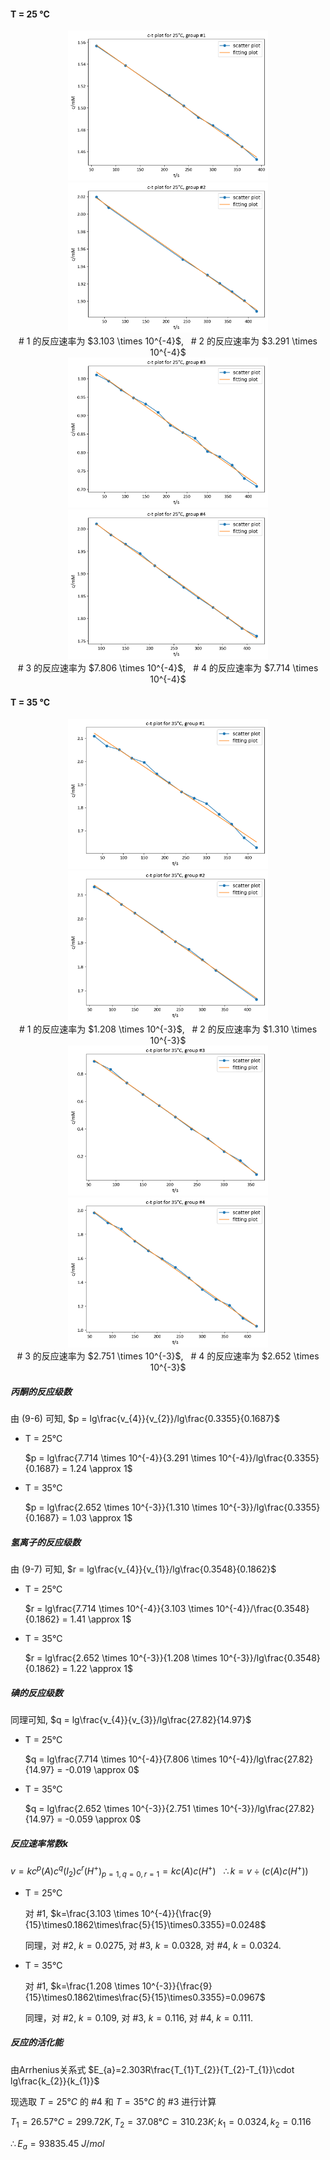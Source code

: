 <script type="text/javascript" src="http://cdn.mathjax.org/mathjax/latest/MathJax.js?config=TeX-AMS-MML_HTMLorMML"></script>
<script type="text/x-mathjax-config">
        MathJax.Hub.Config({ tex2jax: {inlineMath: [['$', '$']]}, messageStyle: "none" });
</script>

#### T = 25 °C
<center class="half">
<img src=figures\25_1.png height=240 width=320> 
<img src=figures\25_2.png height=240 width=320>
</center>
<center> 
# 1 的反应速率为 $3.103 \times 10^{-4}$, &nbsp; # 2 的反应速率为 $3.291 \times 10^{-4}$
</center>
<center class="half">
<img src=figures\25_3.png height=240 width=320> 
<img src=figures\25_4.png height=240 width=320>
</center>
<center> 
# 3 的反应速率为 $7.806 \times 10^{-4}$, &nbsp; # 4 的反应速率为 $7.714 \times 10^{-4}$
</center>

#### T = 35 °C
<center class="half">
<img src=figures\35_1.png height=240 width=320> 
<img src=figures\35_2.png height=240 width=320>
</center>
<center> 
# 1 的反应速率为 $1.208 \times 10^{-3}$, &nbsp; # 2 的反应速率为 $1.310 \times 10^{-3}$
</center>
<center class="half">
<img src=figures\35_3.png height=240 width=320> 
<img src=figures\35_4.png height=240 width=320>
</center>
<center> 
# 3 的反应速率为 $2.751 \times 10^{-3}$, &nbsp; # 4 的反应速率为 $2.652 \times 10^{-3}$
</center>

##### 丙酮的反应级数
由 (9-6) 可知, $p = lg\frac{v_{4}}{v_{2}}/lg\frac{0.3355}{0.1687}$
* T = 25°C 
    
    $p = lg\frac{7.714 \times 10^{-4}}{3.291 \times 10^{-4}}/lg\frac{0.3355}{0.1687} = 1.24 \approx 1$
* T = 35°C
    
    $p = lg\frac{2.652 \times 10^{-3}}{1.310 \times 10^{-3}}/lg\frac{0.3355}{0.1687} = 1.03 \approx 1$
##### 氢离子的反应级数
由 (9-7) 可知, $r = lg\frac{v_{4}}{v_{1}}/lg\frac{0.3548}{0.1862}$
* T = 25°C 
    
    $r = lg\frac{7.714 \times 10^{-4}}{3.103 \times 10^{-4}}/\frac{0.3548}{0.1862} = 1.41 \approx 1$
* T = 35°C
    
    $r = lg\frac{2.652 \times 10^{-3}}{1.208 \times 10^{-3}}/lg\frac{0.3548}{0.1862} = 1.22 \approx 1$
##### 碘的反应级数
同理可知, $q = lg\frac{v_{4}}{v_{3}}/lg\frac{27.82}{14.97}$
* T = 25°C 
    
    $q = lg\frac{7.714 \times 10^{-4}}{7.806 \times 10^{-4}}/lg\frac{27.82}{14.97} = -0.019 \approx 0$
* T = 35°C
    
    $q = lg\frac{2.652 \times 10^{-3}}{2.751 \times 10^{-3}}/lg\frac{27.82}{14.97} = -0.059 \approx 0$
##### 反应速率常数k
$v=kc^{p}(A)c^{q}(I_{2})c^{r}(H^{+})_{p=1,q=0,r=1}=kc(A)c(H^{+})$      &nbsp;  $\therefore k=v \div (c(A)c(H^{+}))$
* T = 25°C
    
    对 #1, $k=\frac{3.103 \times 10^{-4}}{\frac{9}{15}\times0.1862\times\frac{5}{15}\times0.3355}=0.0248$
    
    同理，对 #2, $k = 0.0275$, 对 #3, $k = 0.0328$, 对 #4, $k=0.0324$.
* T = 35°C
    
    对 #1, $k=\frac{1.208 \times 10^{-3}}{\frac{9}{15}\times0.1862\times\frac{5}{15}\times0.3355}=0.0967$
    
    同理，对 #2, $k = 0.109$, 对 #3, $k = 0.116$, 对 #4, $k=0.111$.
##### 反应的活化能
由Arrhenius关系式 $E_{a}=2.303R\frac{T_{1}T_{2}}{T_{2}-T_{1}}\cdot lg\frac{k_{2}}{k_{1}}$

现选取 $T=25°C$ 的 #4 和 $T = 35°C$ 的 #3 进行计算   

$T_{1}=26.57°C=299.72K, T_{2}=37.08°C=310.23K; k_{1}=0.0324, k_{2}=0.116$

$\therefore E_{a}=93835.45\ J/mol$